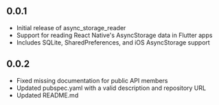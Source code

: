 ## 0.0.1

* Initial release of async_storage_reader
* Support for reading React Native's AsyncStorage data in Flutter apps
* Includes SQLite, SharedPreferences, and iOS AsyncStorage support

## 0.0.2

* Fixed missing documentation for public API members
* Updated pubspec.yaml with a valid description and repository URL
* Updated README.md 